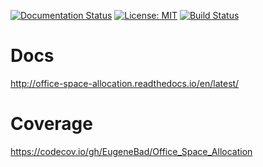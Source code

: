 [![Documentation Status](https://readthedocs.org/projects/office-space-allocation/badge/?version=latest)](http://office-space-allocation.readthedocs.io/en/latest/?badge=latest) 
[![License: MIT](https://img.shields.io/badge/License-MIT-yellow.svg)](https://opensource.org/licenses/MIT)
[![Build Status](https://travis-ci.org/EugeneBad/Office_Space_Allocation.svg?branch=master)](https://travis-ci.org/EugeneBad/Office_Space_Allocation)
# Docs
http://office-space-allocation.readthedocs.io/en/latest/
# Coverage
https://codecov.io/gh/EugeneBad/Office_Space_Allocation
